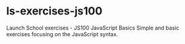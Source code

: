 # ls-exercises-js100
Launch School exercises - JS100 JavaScript Basics
Simple and basic exercises focusing on the JavaScript syntax.
